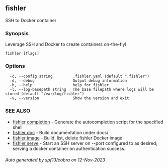 ## fishler

SSH to Docker container

### Synopsis

Leverage SSH and Docker to create containers on-the-fly!

```
fishler [flags]
```

### Options

```
  -c, --config string         .fishler.yaml (default ".fishler")
  -d, --debug                 Output debug information
  -h, --help                  help for fishler
  -l, --log-basepath string   The base filepath where logs will be stored (default "/var/log/fishler")
  -v, --version               Show the version and exit
```

### SEE ALSO

* [fishler completion](fishler_completion.md)	 - Generate the autocompletion script for the specified shell
* [fishler doc](fishler_doc.md)	 - Build documentation under docs/
* [fishler image](fishler_image.md)	 - Build, list, delete fishler Docker image
* [fishler serve](fishler_serve.md)	 - Start an SSH server on --port configured to as desired; serving a docker container on authentication success.

###### Auto generated by spf13/cobra on 12-Nov-2023
